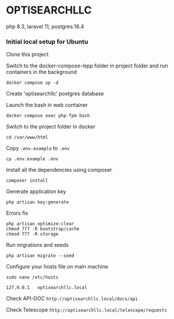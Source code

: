# OPTISEARCHLLC

php 8.3, laravel 11, postgres:16.4

### Initial local setup for Ubuntu

Clone this project

Switch to the docker-compose-lepp folder in project folder and run containers in the background

    docker compose up -d

Create 'optisearchllc' postgres database

Launch the bash in web container

    docker compose exec php-fpm bash

Switch to the project folder in docker

    cd /var/www/html

Copy `.env.example` to `.env`

    cp .env.example .env

Install all the dependencies using composer

    composer install

Generate application key

    php artisan key:generate

Errors fix

    php artisan optimize:clear
    chmod 777 -R bootstrap/cache
    chmod 777 -R storage

Run migrations and seeds

    php artisan migrate --seed

Configure your hosts file on main machine

    sudo nano /etc/hosts

    127.0.0.1   optisearchllc.local

Check API-DOC `http://optisearchllc.local/docs/api`

Check Telescope `http://optisearchllc.local/telescope/requests`
